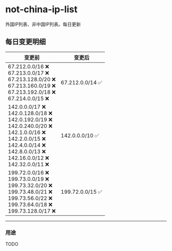 # not-china-ip-list
外国IP列表、非中国IP列表。每日更新

每日变更明细
--------------------
|  变更前   | 变更后 |
|  ----  | ----  |
|  67.212.0.0/16 :x: <br> 67.213.0.0/17 :x: <br> 67.213.128.0/20 :x: <br> 67.213.160.0/19 :x: <br> 67.213.192.0/18 :x: <br> 67.214.0.0/15 :x: <br> | 67.212.0.0/14 :white_check_mark: | 
|  142.0.0.0/17 :x: <br> 142.0.128.0/18 :x: <br> 142.0.192.0/19 :x: <br> 142.0.240.0/20 :x: <br> 142.1.0.0/16 :x: <br> 142.2.0.0/15 :x: <br> 142.4.0.0/14 :x: <br> 142.8.0.0/13 :x: <br> 142.16.0.0/12 :x: <br> 142.32.0.0/11 :x: <br> | 142.0.0.0/10 :white_check_mark: | 
|  199.72.0.0/16 :x: <br> 199.73.0.0/19 :x: <br> 199.73.32.0/20 :x: <br> 199.73.48.0/21 :x: <br> 199.73.56.0/22 :x: <br> 199.73.64.0/18 :x: <br> 199.73.128.0/17 :x: <br> | 199.72.0.0/15 :white_check_mark: | 

--------------------
### 用途
TODO
